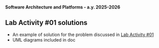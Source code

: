 #### Software Architecture and Platforms - a.y. 2025-2026

## Lab Activity #01 solutions 

- An example of solution for the problem discussed in [Lab Activity #01](https://github.com/sap-2025-2026/lab-activity-01)
- UML diagrams included in doc 



		
		
		
		

